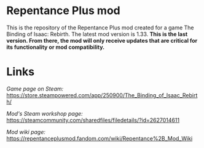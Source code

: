 # Repentance Plus mod
This is the repository of the Repentance Plus mod created for a game The Binding of Isaac: Rebirth. The latest mod version is 1.33. 
**This is the last version. From there, the mod will only receive updates that are critical for its functionality or mod compatibility.**

# Links
*Game page on Steam:* https://store.steampowered.com/app/250900/The_Binding_of_Isaac_Rebirth/

*Mod's Steam workshop page:* https://steamcommunity.com/sharedfiles/filedetails/?id=2627014611

*Mod wiki page:* https://repentanceplusmod.fandom.com/wiki/Repentance%2B_Mod_Wiki

